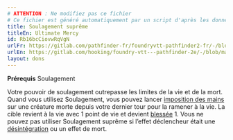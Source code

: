 ```yaml
---
# ATTENTION : Ne modifiez pas ce fichier
# Ce fichier est généré automatiquement par un script d'après les données du module Foundry VTT officiel et de sa traduction
title: Soulagement suprême
titleEn: Ultimate Mercy
id: Rb16bcCiovwRqVgN
urlFr: https://gitlab.com/pathfinder-fr/foundryvtt-pathfinder2-fr/-/blob/master/data/feats/Rb16bcCiovwRqVgN.htm
urlEn: https://gitlab.com/hooking/foundry-vtt---pathfinder-2e/-/blob/master/packs/data/feats.db/ultimate-mercy.json
layout: dons
---
```

**Prérequis** Soulagement

Votre pouvoir de soulagement outrepasse les limites de la vie et de la mort. Quand vous utilisez Soulagement, vous pouvez lancer [imposition des mains](../sorts/imposition-des-mains.html) sur une créature morte depuis votre dernier tour pour la ramener à la vie. La cible revient à la vie avec 1 point de vie et devient [blessée](../conditions/blessé.html) 1. Vous ne pouvez pas utiliser Soulagement suprême si l’effet déclencheur était une [désintégration](../sorts/désintégration.html) ou un effet de mort.
